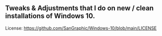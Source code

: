 ## Tweaks &amp; Adjustments that I do on new / clean installations of Windows 10.

License: https://github.com/SanGraphic/Windows-10/blob/main/LICENSE
